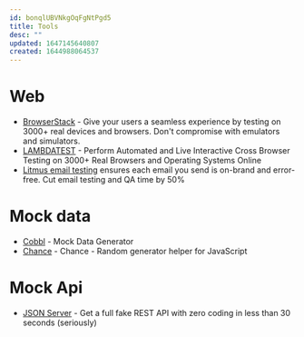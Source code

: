 ```yaml
---
id: bonqlUBVNkgOqFgNtPgd5
title: Tools
desc: ""
updated: 1647145640807
created: 1644988064537
---
```


# Web

- [BrowserStack](https://www.browserstack.com/) - Give your users a seamless experience by testing on 3000+ real devices and browsers. Don't compromise with emulators and simulators.
- [LAMBDATEST](https://www.lambdatest.com/) - Perform Automated and Live Interactive Cross Browser Testing on 3000+ Real Browsers and Operating Systems Online
- [Litmus email testing](https://www.litmus.com/email-testing/) ensures each email you send is on-brand and error-free. Cut email testing and QA time by 50%

# Mock data

- [Cobbl](https://cobbl.io/) - Mock Data Generator
- [Chance](https://github.com/chancejs/chancejs) - Chance - Random generator helper for JavaScript

# Mock Api

- [JSON Server](https://github.com/typicode/json-server) - Get a full fake REST API with zero coding in less than 30 seconds (seriously)
